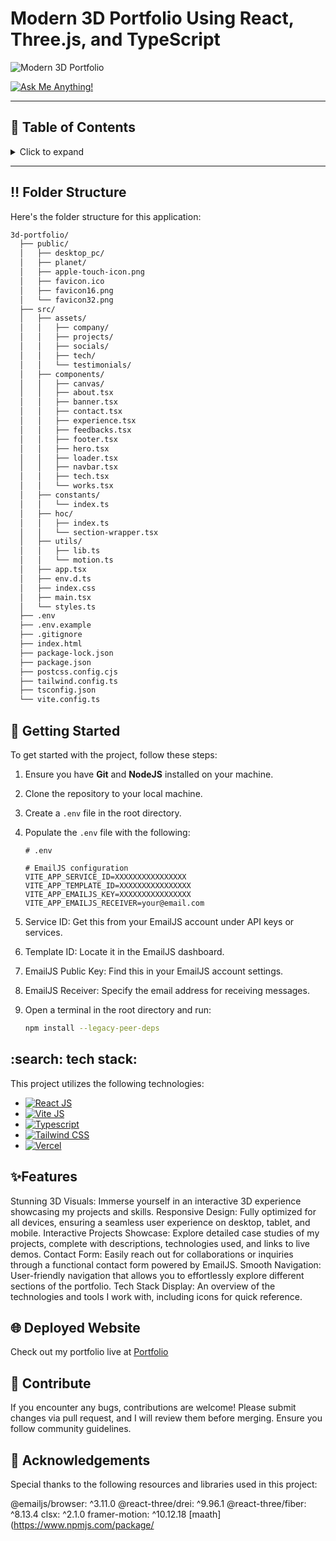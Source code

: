 <a name="readme-top"></a>

# Modern 3D Portfolio Using React, Three.js, and TypeScript

![Modern 3D Portfolio](/.github/images/img_main.png "3D Portfolio")

[![Ask Me Anything!](https://flat.badgen.net/static/Ask%20me/anything?icon=github&color=black&scale=1.01)](https://github.com/atharvaa9 "Ask Me Anything!")

---

## :notebook_with_decorative_cover: Table of Contents

<details>
<summary>Click to expand</summary>

- [Folder Structure](#bangbang-folder-structure)
- [Getting Started](#toolbox-getting-started)
- [Screenshots](#camera-screenshots)
- [Tech Stack](#gear-tech-stack)
- [Stats](#wrench-stats)
- [Contribute](#raised_hands-contribute)
- [Acknowledgements](#gem-acknowledgements)
- [Follow Me](#rocket-follow-me)
- [Learn More](#books-learn-more)
- [Give A Star](#star-give-a-star)
- [Star History](#star2-star-history)

</details>

---

## :bangbang: Folder Structure

Here's the folder structure for this application:

```bash
3d-portfolio/
  ├── public/
  │   ├── desktop_pc/
  │   ├── planet/
  │   ├── apple-touch-icon.png
  │   ├── favicon.ico
  │   ├── favicon16.png
  │   └── favicon32.png
  ├── src/
  │   ├── assets/
  │   │   ├── company/
  │   │   ├── projects/
  │   │   ├── socials/
  │   │   ├── tech/
  │   │   └── testimonials/
  │   ├── components/
  │   │   ├── canvas/
  │   │   ├── about.tsx
  │   │   ├── banner.tsx
  │   │   ├── contact.tsx
  │   │   ├── experience.tsx
  │   │   ├── feedbacks.tsx
  │   │   ├── footer.tsx
  │   │   ├── hero.tsx
  │   │   ├── loader.tsx
  │   │   ├── navbar.tsx
  │   │   ├── tech.tsx
  │   │   └── works.tsx
  │   ├── constants/
  │   │   └── index.ts
  │   ├── hoc/
  │   │   ├── index.ts
  │   │   └── section-wrapper.tsx
  │   ├── utils/
  │   │   ├── lib.ts
  │   │   └── motion.ts
  │   ├── app.tsx
  │   ├── env.d.ts
  │   ├── index.css
  │   ├── main.tsx
  │   └── styles.ts
  ├── .env
  ├── .env.example
  ├── .gitignore
  ├── index.html
  ├── package-lock.json
  ├── package.json
  ├── postcss.config.cjs
  ├── tailwind.config.ts
  ├── tsconfig.json
  └── vite.config.ts
```
## :toolbox: Getting Started

To get started with the project, follow these steps:

1. Ensure you have **Git** and **NodeJS** installed on your machine.
2. Clone the repository to your local machine.
3. Create a `.env` file in the root directory.
4. Populate the `.env` file with the following:

   ```env
   # .env

   # EmailJS configuration
   VITE_APP_SERVICE_ID=XXXXXXXXXXXXXXXX
   VITE_APP_TEMPLATE_ID=XXXXXXXXXXXXXXXX
   VITE_APP_EMAILJS_KEY=XXXXXXXXXXXXXXXX
   VITE_APP_EMAILJS_RECEIVER=your@email.com
   ```
5. Service ID: Get this from your EmailJS account under API keys or services.
6. Template ID: Locate it in the EmailJS dashboard.
7. EmailJS Public Key: Find this in your EmailJS account settings.
8. EmailJS Receiver: Specify the email address for receiving messages.

9. Open a terminal in the root directory and run:
   ```bash
   npm install --legacy-peer-deps
   ```
## :search: tech stack:
This project utilizes the following technologies:

- [![React JS](https://skillicons.dev/icons?i=react "React JS")](https://react.dev/ "React JS")
- [![Vite JS](https://skillicons.dev/icons?i=vite "Vite JS")](https://vitejs.dev/ "Vite JS")
- [![Typescript](https://skillicons.dev/icons?i=ts "Typescript")](https://www.typescriptlang.org/ "Typescript")
- [![Tailwind CSS](https://skillicons.dev/icons?i=tailwind "Tailwind CSS")](https://tailwindcss.com/ "Tailwind CSS")
- [![Vercel](https://skillicons.dev/icons?i=vercel "Vercel")](https://vercel.com/ "Vercel")

## :sparkles:Features
Stunning 3D Visuals: Immerse yourself in an interactive 3D experience showcasing my projects and skills.
Responsive Design: Fully optimized for all devices, ensuring a seamless user experience on desktop, tablet, and mobile.
Interactive Projects Showcase: Explore detailed case studies of my projects, complete with descriptions, technologies used, and links to live demos.
Contact Form: Easily reach out for collaborations or inquiries through a functional contact form powered by EmailJS.
Smooth Navigation: User-friendly navigation that allows you to effortlessly explore different sections of the portfolio.
Tech Stack Display: An overview of the technologies and tools I work with, including icons for quick reference.

## :globe_with_meridians: Deployed Website
Check out my portfolio live at [Portfolio](https://portfolio-atharva-parte.vercel.app/)

## :raised_hands: Contribute
If you encounter any bugs, contributions are welcome! Please submit changes via pull request, and I will review them before merging. Ensure you follow community guidelines.

## :gem: Acknowledgements
Special thanks to the following resources and libraries used in this project:

@emailjs/browser: ^3.11.0
@react-three/drei: ^9.96.1
@react-three/fiber: ^8.13.4
clsx: ^2.1.0
framer-motion: ^10.12.18
[maath](https://www.npmjs.com/package/
